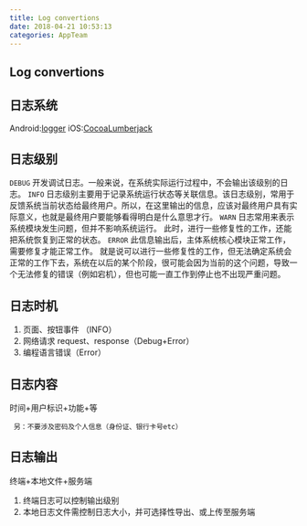 ```yaml
---
title: Log convertions
date: 2018-04-21 10:53:13
categories: AppTeam
---
```

## Log convertions

## 日志系统

Android:[logger](https://github.com/orhanobut/logger)
	iOS:[CocoaLumberjack](https://github.com/CocoaLumberjack/CocoaLumberjack)

<!-- more -->

## 日志级别

`DEBUG`
开发调试日志。一般来说，在系统实际运行过程中，不会输出该级别的日志。
`INFO`
日志级别主要用于记录系统运行状态等关联信息。该日志级别，常用于反馈系统当前状态给最终用户。所以，在这里输出的信息，应该对最终用户具有实际意义，也就是最终用户要能够看得明白是什么意思才行。
`WARN`
日志常用来表示系统模块发生问题，但并不影响系统运行。 此时，进行一些修复性的工作，还能把系统恢复到正常的状态。
`ERROR`
 此信息输出后，主体系统核心模块正常工作，需要修复才能正常工作。 就是说可以进行一些修复性的工作，但无法确定系统会正常的工作下去，系统在以后的某个阶段，很可能会因为当前的这个问题，导致一个无法修复的错误（例如宕机），但也可能一直工作到停止也不出现严重问题。

## 日志时机

1. 页面、按钮事件 （INFO）
2. 网络请求 request、response（Debug+Error）
3. 编程语言错误（Error）

## 日志内容

时间+用户标识+功能+等
```
 另：不要涉及密码及个人信息（身份证、银行卡号etc）
```
## 日志输出

终端+本地文件+服务端

1. 终端日志可以控制输出级别
2. 本地日志文件需控制日志大小，并可选择性导出、或上传至服务端
